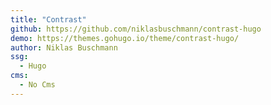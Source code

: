 ```yaml
---
title: "Contrast"
github: https://github.com/niklasbuschmann/contrast-hugo
demo: https://themes.gohugo.io/theme/contrast-hugo/
author: Niklas Buschmann
ssg:
  - Hugo
cms:
  - No Cms
---
```

